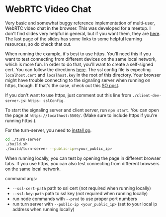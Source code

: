 # WebRTC Video Chat

Very basic and somewhat buggy reference implementation of multi-user, WebRTC video chat in the browser. This was developed for a meetup. I don't find slides very helpful in general, but if you want them, they are [here](https://slides.com/haydenbraxton/webrtc-video-chat). The last page of the slides has some links to some helpful learning resources, so do check that out.

When running the example, it's best to use https. You'll need this if you want to test connecting from different devices on the same local network, which is more fun. In order to do that, you'll want to create a self-signed cert. You can follow the directions [here](https://letsencrypt.org/docs/certificates-for-localhost/). The ssl config file is expecting `localhost.cert` and `localhost.key` in the root of this directory. Your browser might have trouble connecting to the signaling server when running on https, though. If that's the case, check out this [SO post](https://stackoverflow.com/questions/5312311/secure-websockets-with-self-signed-certificate/23036270#23036270).

If you don't want to use https, just comment out this line from `./client-dev-server.js`: `https: sslConfig`.

To start the signaling server and client server, run `npm start`. You can open the page at `https://localhost:5500/`. (Make sure to include https if you're running https.).

For the turn-server, you need to [install go](https://golang.org/dl/).

```bash
cd ./turn-server
./build.sh
./build/turn-server --public-ip=<your_public_ip>
```

When running locally, you can test by opening the page in different browser tabs. If you use https, you can also test connecting from different browsers on the same local network.

command args:

- `--ssl-cert-path` path to ssl cert (not required when running locally)
- `--ssl-key-path` path to ssl key (not required when running locally)
- run node commands with `--prod` to use proper port numbers
- run turn server with `--public-ip <your_public_ip>` (set to your local ip address when running locally)